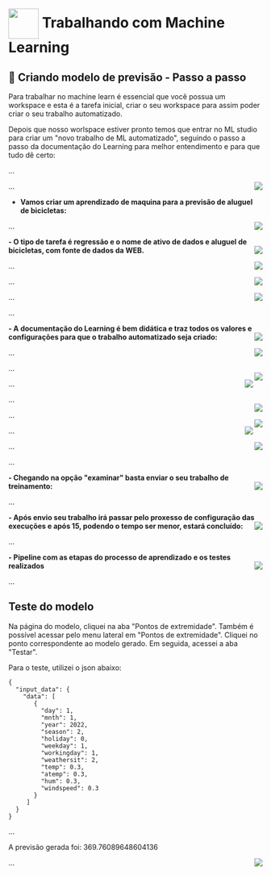 <h1>
    <a href="https://www.dio.me/">
     <img align="center" width="60px" src="https://hermes.dio.me/lab_projects/badges/87d332d0-5198-4a2f-b159-38c8c2976954.png"></a>
    <span> Trabalhando com Machine Learning</span>
</h1>

## :rocket: Criando modelo de previsão - Passo a passo

Para trabalhar no machine learn é essencial que você possua um workspace e esta é a tarefa inicial, criar o seu workspace para assim poder criar o seu trabalho automatizado.

Depois que nosso worlspace estiver pronto temos que entrar no ML studio para criar um "novo trabalho de ML automatizado", seguindo o passo a passo da documentação do Learning para melhor entendimento e para que tudo dê certo:

... 

<img align="right" src="https://raw.githubusercontent.com/carlossilvacosta/Microsoft-Azure-AI-Fundamentals-DIO/main/Imagens/Trabalhando com Machine Learning - DP01/foto00.png" width=""/>

...

- **Vamos criar um aprendizado de maquina para a previsão de aluguel de bicicletas:**
<img align="right" src="https://raw.githubusercontent.com/carlossilvacosta/Microsoft-Azure-AI-Fundamentals-DIO/main/Imagens/Trabalhando%20com%20Machine%20Learning%20-%20DP01/foto1.png" width=""/> 

... 

**- O tipo de tarefa é regressão e o nome de ativo de dados e aluguel de bicicletas, com fonte de dados da WEB.**
<img align="right" src="https://raw.githubusercontent.com/carlossilvacosta/Microsoft-Azure-AI-Fundamentals-DIO/main/Imagens/Trabalhando%20com%20Machine%20Learning%20-%20DP01/foto2.png" width=""/> 

... 
<img align="right" src="https://raw.githubusercontent.com/carlossilvacosta/Microsoft-Azure-AI-Fundamentals-DIO/main/Imagens/Trabalhando%20com%20Machine%20Learning%20-%20DP01/foto3.png" width=""/>

... 
<img align="right" src="https://raw.githubusercontent.com/carlossilvacosta/Microsoft-Azure-AI-Fundamentals-DIO/main/Imagens/Trabalhando%20com%20Machine%20Learning%20-%20DP01/foto4.png" width=""/>

... 
<img align="right" src="https://raw.githubusercontent.com/carlossilvacosta/Microsoft-Azure-AI-Fundamentals-DIO/main/Imagens/Trabalhando%20com%20Machine%20Learning%20-%20DP01/foto5.png" width=""/>

...

**- A documentação do Learning é bem didática e traz todos os valores e configurações para que o trabalho automatizado seja criado:**
<img align="right" src="https://raw.githubusercontent.com/carlossilvacosta/Microsoft-Azure-AI-Fundamentals-DIO/main/Imagens/Trabalhando%20com%20Machine%20Learning%20-%20DP01/foto6.png" width=""/>

... 
<img align="right" src="https://raw.githubusercontent.com/carlossilvacosta/Microsoft-Azure-AI-Fundamentals-DIO/main/Imagens/Trabalhando%20com%20Machine%20Learning%20-%20DP01/foto7.png" width=""/> 

...  
<img align="right" src="https://raw.githubusercontent.com/carlossilvacosta/Microsoft-Azure-AI-Fundamentals-DIO/main/Imagens/Trabalhando%20com%20Machine%20Learning%20-%20DP01/foto8.png" width=""/> 

... 
<img align="right" src="https://raw.githubusercontent.com/carlossilvacosta/Microsoft-Azure-AI-Fundamentals-DIO/main/Imagens/Trabalhando%20com%20Machine%20Learning%20-%20DP01/foto9.png" width=""/> 

...  
<img align="right" src="https://raw.githubusercontent.com/carlossilvacosta/Microsoft-Azure-AI-Fundamentals-DIO/main/Imagens/Trabalhando com Machine Learning - DP01/foto10.png" width=""/> 

...  
<img align="right" src="https://raw.githubusercontent.com/carlossilvacosta/Microsoft-Azure-AI-Fundamentals-DIO/main/Imagens/Trabalhando com Machine Learning - DP01/foto11.png" width=""/> 

...
<img align="right" src="https://raw.githubusercontent.com/carlossilvacosta/Microsoft-Azure-AI-Fundamentals-DIO/main/Imagens/Trabalhando com Machine Learning - DP01/foto12.png" width=""/> 

...
<img align="right" src="https://raw.githubusercontent.com/carlossilvacosta/Microsoft-Azure-AI-Fundamentals-DIO/main/Imagens/Trabalhando com Machine Learning - DP01/foto13.png" width=""/> 

...  

**- Chegando na opção "examinar" basta enviar o seu trabalho de treinamento:**
<img align="right" src="https://raw.githubusercontent.com/carlossilvacosta/Microsoft-Azure-AI-Fundamentals-DIO/main/Imagens/Trabalhando com Machine Learning - DP01/foto14.png" width=""/> 

... 

**- Após envio seu trabalho irá passar pelo proxesso de configuração das execuções e após 15, podendo o tempo ser menor, estará concluído:**
<img align="right" src="https://raw.githubusercontent.com/carlossilvacosta/Microsoft-Azure-AI-Fundamentals-DIO/main/Imagens/Trabalhando com Machine Learning - DP01/foto15.png" width=""/> 

...

**- Pipeline com as etapas do processo de aprendizado e os testes realizados**
<img align="right" src="https://raw.githubusercontent.com/carlossilvacosta/Microsoft-Azure-AI-Fundamentals-DIO/main/Imagens/Trabalhando com Machine Learning - DP01/foto16.png" width=""/> 

...

## Teste do modelo

Na página do modelo, cliquei na aba "Pontos de extremidade". Também é possível acessar pelo menu lateral em "Pontos de extremidade". Cliquei no ponto correspondente ao modelo gerado. Em seguida, acessei a aba "Testar".

Para o teste, utilizei o json abaixo:

``` JASON
{
  "input_data": {
    "data": [
       {
         "day": 1,
         "mnth": 1,   
         "year": 2022,
         "season": 2,
         "holiday": 0,
         "weekday": 1,
         "workingday": 1,
         "weathersit": 2, 
         "temp": 0.3, 
         "atemp": 0.3,
         "hum": 0.3,
         "windspeed": 0.3 
       }
     ]
  }
}
```
 ...

A previsão gerada foi: 369.76089648604136

<img align="right" src="https://raw.githubusercontent.com/carlossilvacosta/Microsoft-Azure-AI-Fundamentals-DIO/main/Imagens/Trabalhando com Machine Learning - DP01/foto17.png" width=""/> 
...

